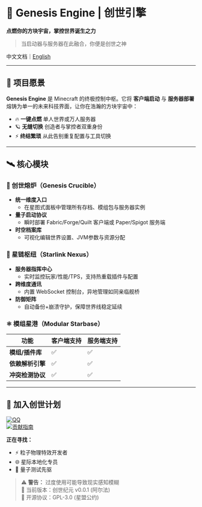 # 🚀 Genesis Engine | 创世引擎  
**点燃你的方块宇宙，掌控世界诞生之力**  
> 当启动器与服务器在此融合，你便是创世之神


中文文档｜[English](https://github.com/Blacklight139/Genesis-Engine/blob/main/README_en.md)


---

## 🌌 项目愿景  
**Genesis Engine** 是 Minecraft 的终极控制中枢。它将 **客户端启动** 与 **服务器部署** 熔铸为单一的未来科技界面，让你在浩瀚的方块宇宙中：  
- 🔥 **一键点燃** 单人世界或万人服务器  
- 🪐 **无缝切换** 创造者与掌控者双重身份  
- ⚡ **终结繁琐** 从此告别重复配置与工具切换  

---

## 🛰️ 核心模块  

### 🔧 创世熔炉（Genesis Crucible）  
- **统一维度入口**  
  - 在星图式面板中管理所有存档、模组包与服务器实例  
- **量子启动协议**  
  - 瞬时部署 Fabric/Forge/Quilt 客户端或 Paper/Spigot 服务端  
- **时空档案库**  
  - 可视化编辑世界设置、JVM参数与资源分配  

### 📡 星链枢纽（Starlink Nexus）  
- **服务器指挥中心**  
  - 实时监控玩家/性能/TPS，支持热重载插件与配置  
- **跨维度通讯**  
  - 内置 WebSocket 控制台，异地管理如同亲临舰桥  
- **防御矩阵**  
  - 自动备份+崩溃守护，保障世界线稳定延续  

### ⚛️ 模组星港（Modular Starbase）  
| 功能                | 客户端支持 | 服务端支持 |  
|---------------------|------------|------------|  
| **模组/插件库**     | ✅          | ✅          |  
| **依赖解析引擎**    | ✅          | ✅          |  
| **冲突检测协议**    | ✅          | ✅          |  

---
## 📡 加入创世计划  
[![QQ](https://img.shields.io/badge/星海议会-Discord-7289DA)](https://qun.qq.com/universal-share/share?ac=1&authKey=vfxcItW9r6mDJLkvi3YS2ZWlKiOVurmI2ODn35VPjzNO%2B0nwUYWParTMacPx13tl&busi_data=eyJncm91cENvZGUiOiI3MDQxMTczMDYiLCJ0b2tlbiI6ImlPQXA4VU9Zc1lmZ1BRT1NTVklrOEhQUmxDQUlBWW9xS0NxdGFzOFlpWkcwckxDbjFqNERBNVBtaUpnbTcrZHMiLCJ1aW4iOiIzOTAzMjI0MTMzIn0%3D&data=t1YWqowa34iib0j56s_T1BWUnURxUY4SZUILtY47FWdyo9zcu3Zth1nqKDD8wYU5TBYrN-9J5QYdgNFjn6-fuA&svctype=4&tempid=h5_group_info)  
[![贡献指南](https://img.shields.io/badge/编写创世法典-贡献指南-blue)](CONTRIBUTING.md)  

**正在寻找：**  
- ⚡ 粒子物理特效开发者  
- 🌐 星际本地化专员  
- 🔭 量子测试先驱  

> ⚠️ **警告：** 过度使用可能导致现实感知模糊  
> 📅 当前版本：创世纪元 v0.0.1 (阿尔法)  
> 📜 开源协议：GPL-3.0 (星盟公约)
